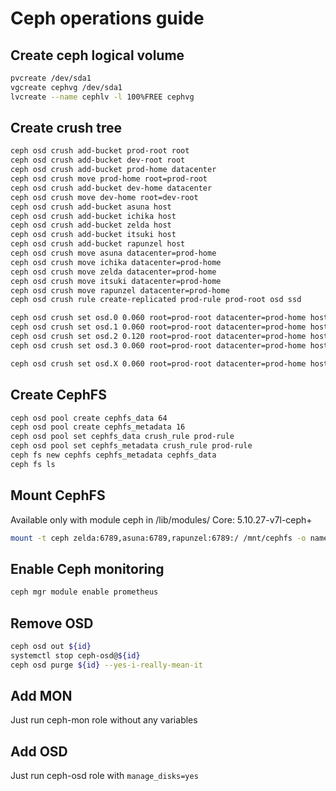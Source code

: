 # Ceph operations guide

## Create ceph logical volume
```bash
pvcreate /dev/sda1
vgcreate cephvg /dev/sda1
lvcreate --name cephlv -l 100%FREE cephvg
```

## Create crush tree
```bash
ceph osd crush add-bucket prod-root root
ceph osd crush add-bucket dev-root root
ceph osd crush add-bucket prod-home datacenter
ceph osd crush move prod-home root=prod-root
ceph osd crush add-bucket dev-home datacenter
ceph osd crush move dev-home root=dev-root
ceph osd crush add-bucket asuna host
ceph osd crush add-bucket ichika host
ceph osd crush add-bucket zelda host
ceph osd crush add-bucket itsuki host
ceph osd crush add-bucket rapunzel host
ceph osd crush move asuna datacenter=prod-home
ceph osd crush move ichika datacenter=prod-home
ceph osd crush move zelda datacenter=prod-home
ceph osd crush move itsuki datacenter=prod-home
ceph osd crush move rapunzel datacenter=prod-home
ceph osd crush rule create-replicated prod-rule prod-root osd ssd

ceph osd crush set osd.0 0.060 root=prod-root datacenter=prod-home host=asuna
ceph osd crush set osd.1 0.060 root=prod-root datacenter=prod-home host=itsuki
ceph osd crush set osd.2 0.120 root=prod-root datacenter=prod-home host=rapunzel
ceph osd crush set osd.3 0.060 root=prod-root datacenter=prod-home host=zelda

ceph osd crush set osd.X 0.060 root=prod-root datacenter=prod-home host=ichika
```

## Create CephFS
```bash
ceph osd pool create cephfs_data 64
ceph osd pool create cephfs_metadata 16
ceph osd pool set cephfs_data crush_rule prod-rule
ceph osd pool set cephfs_metadata crush_rule prod-rule
ceph fs new cephfs cephfs_metadata cephfs_data
ceph fs ls
```

## Mount CephFS
Available only with module ceph in /lib/modules/
Core: 5.10.27-v7l-ceph+

```bash
mount -t ceph zelda:6789,asuna:6789,rapunzel:6789:/ /mnt/cephfs -o name=admin,secretfile=/etc/ceph/admin.secret,noatime
```

## Enable Ceph monitoring
```bash
ceph mgr module enable prometheus
```

## Remove OSD
```bash
ceph osd out ${id}
systemctl stop ceph-osd@${id}
ceph osd purge ${id} --yes-i-really-mean-it
```

## Add MON
Just run ceph-mon role without any variables

## Add OSD
Just run ceph-osd role with `manage_disks=yes`

